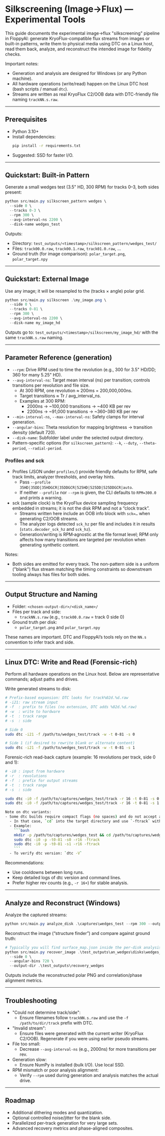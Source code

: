 # Silkscreening (Image→Flux) — Experimental Tools

This guide documents the experimental image→flux "silkscreening" pipeline in FloppyAI: generate KryoFlux-compatible flux streams from images or built-in patterns, write them to physical media using DTC on a Linux host, read them back, analyze, and reconstruct the intended image for fidelity checks.

Important notes:
- Generation and analysis are designed for Windows (or any Python machine).
- All hardware operations (write/read) happen on the Linux DTC host (bash scripts / manual `dtc`).
- Streams are written as real KryoFlux C2/OOB data with DTC-friendly file naming `trackNN.s.raw`.

---

## Prerequisites

- Python 3.10+
- Install dependencies:
  ```bash
  pip install -r requirements.txt
  ```
- Suggested: SSD for faster I/O.

---

## Quickstart: Built-in Pattern

Generate a small wedges test (3.5" HD, 300 RPM) for tracks 0–3, both sides present:

```powershell
python src/main.py silkscreen_pattern wedges \
  --side 0 \
  --tracks 0-3 \
  --rpm 300 \
  --avg-interval-ns 2200 \
  --disk-name wedges_test
```

Outputs:
- Directory: `test_outputs/<timestamp>/silkscreen_pattern/wedges_test/`
- Files: `track00.0.raw`, `track00.1.raw`, `track01.0.raw`, ...
- Ground truth (for image comparison): `polar_target.png`, `polar_target.npy`

---

## Quickstart: External Image

Use any image; it will be resampled to the (tracks × angle) polar grid.

```powershell
python src/main.py silkscreen .\my_image.png \
  --side 0 \
  --tracks 0-81 \
  --rpm 300 \
  --avg-interval-ns 2200 \
  --disk-name my_image_hd
```

Outputs go to: `test_outputs/<timestamp>/silkscreen/my_image_hd/` with the same `trackNN.s.raw` naming.

---

## Parameter Reference (generation)

- `--rpm`: Drive RPM used to time the revolution (e.g., 300 for 3.5" HD/DD; 360 for many 5.25" HD).
- `--avg-interval-ns`: Target mean interval (ns) per transition; controls transitions per revolution and file size.
  - At 300 RPM, one revolution ≈ 200ms = 200,000,000ns.
  - Target transitions ≈ Tr / avg_interval_ns.
  - Examples at 300 RPM:
    - 2000ns → ~100,000 transitions → ~400 KB per rev
    - 2200ns → ~91,000 transitions → ~360–380 KB per rev
- `--min-interval-ns`, `--max-interval-ns`: Safety clamps for interval generation.
- `--angular-bins`: Theta resolution for mapping brightness → transition density (default 720).
- `--disk-name`: Subfolder label under the selected output directory.
- Pattern-specific options (for `silkscreen_pattern`): `--k`, `--duty`, `--theta-period`, `--radial-period`.

### Profiles and sck

- Profiles (JSON under `profiles/`) provide friendly defaults for RPM, safe track limits, analyzer thresholds, and overlay hints.
  - Pass `--profile 35HD|35DD|35HDGCR|35DDGCR|525HD|525DD|525DDGCR|auto`.
  - If neither `--profile` nor `--rpm` is given, the CLI defaults to `RPM=300.0` and prints a warning.
- sck (sample clock) is the KryoFlux device sampling frequency embedded in streams; it is not the disk RPM and not a “clock track”.
  - Streams written here include an OOB info block with `sck=…` when generating C2/OOB streams.
  - The analyzer logs detected `sck_hz` per file and includes it in results (`stats.decoder_sck_hz` and `sck_hz`).
  - Generation/writing is RPM‑agnostic at the file format level; RPM only affects how many transitions are targeted per revolution when generating synthetic content.

Notes:
- Both sides are emitted for every track. The non-pattern side is a uniform ("blank") flux stream matching the timing constraints so downstream tooling always has files for both sides.

---

## Output Structure and Naming

- Folder: `<chosen-output-dir>/<disk_name>/`
- Files per track and side:
  - `trackNN.s.raw` (e.g., `track00.0.raw` = track 0 side 0)
- Ground truth per disk:
  - `polar_target.png` and `polar_target.npy`

These names are important. DTC and FloppyAI’s tools rely on the `NN.s` convention to infer track and side.

---

## Linux DTC: Write and Read (Forensic-rich)

Perform all hardware operations on the Linux host. Below are representative commands; adjust paths and drives.

Write generated streams to disk:

```bash
# Prefix-based expansion: DTC looks for track%02d.%d.raw
# -i21: raw stream input
# -f  : prefix to files (no extension, DTC adds %02d.%d.raw)
# -w  : write to hardware
# -t  : track range
# -s  : side

# Side 0
sudo dtc -i21 -f /path/to/wedges_test/track -w -t 0-81 -s 0

# Side 1 (if desired to rewrite blank or alternate content)
sudo dtc -i21 -f /path/to/wedges_test/track -w -t 0-81 -s 1
```

Forensic-rich read-back capture (example: 16 revolutions per track, side 0 and 1):

```bash
# -i0 : input from hardware
# -r  : revolutions
# -f  : prefix for output streams
# -t  : track range
# -s  : side

sudo dtc -i0 -f /path/to/captures/wedges_test/track -r 16 -t 0-81 -s 0
sudo dtc -i0 -f /path/to/captures/wedges_test/track -r 16 -t 0-81 -s 1

Note on dtc variants:
- Some dtc builds require compact flags (no spaces) and do not accept a path with `-f`.
  - In that case, `cd` into the target directory and use `-ftrack` with no space.
  - Example:
    ```bash
    mkdir -p /path/to/captures/wedges_test && cd /path/to/captures/wedges_test
    sudo dtc -i0 -p -t0-81 -s0 -r16 -ftrack
    sudo dtc -i0 -p -t0-81 -s1 -r16 -ftrack
    ```
  - To verify dtc version: `dtc -V`
```

Recommendations:
- Use cooldowns between long runs.
- Keep detailed logs of dtc version and command lines.
- Prefer higher rev counts (e.g., `-r 16+`) for stable analysis.

---

## Analyze and Reconstruct (Windows)

Analyze the captured streams:

```powershell
python src/main.py analyze_disk .\captures\wedges_test --rpm 300 --output-dir .\test_outputs\an_wedges
```

Reconstruct the image (“structure finder”) and compare against ground truth:

```powershell
# Typically you will find surface_map.json inside the per-disk analysis output
python src/main.py recover_image .\test_outputs\an_wedges\disks\wedges_test\surface_map.json \
  --side 0 \
  --angular-bins 720 \
  --output-dir .\test_outputs\recovery_wedges
```

Outputs include the reconstructed polar PNG and correlation/phase alignment metrics.

---

## Troubleshooting

- "Could not determine track/side":
  - Ensure filenames follow `trackNN.s.raw` and use the `-f /path/to/dir/track` prefix with DTC.
- "Invalid stream":
  - Ensure files were generated with the current writer (KryoFlux C2/OOB). Regenerate if you were using earlier pseudo streams.
- File too small:
  - Decrease `--avg-interval-ns` (e.g., 2000ns) for more transitions per rev.
- Generation slow:
  - Ensure NumPy is installed (bulk I/O). Use local SSD.
- RPM mismatch or poor analysis alignment:
  - Verify `--rpm` used during generation and analysis matches the actual drive.

---

## Roadmap

- Additional dithering modes and quantization.
- Optional controlled noise/jitter for the blank side.
- Parallelized per-track generation for very large sets.
- Advanced recovery metrics and phase-aligned composites.

